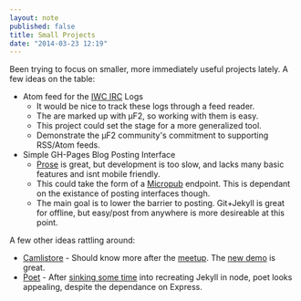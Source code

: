 ```yaml
---
layout: note
published: false
title: Small Projects
date: "2014-03-23 12:19"
---
```


Been trying to focus on smaller, more immediately useful projects lately.  A few ideas on the table:

- Atom feed for the [IWC IRC]() Logs
	* It would be nice to track these logs through a feed reader.
    * The are marked up with µF2, so working with them is easy.
    * This project could set the stage for a more generalized tool.
    * Demonstrate the µF2 community's commitment to supporting RSS/Atom feeds.
- Simple GH-Pages Blog Posting Interface
	* [Prose](http://prose.io) is great, but development is too slow, and lacks many basic features and isnt mobile friendly.  
    * This could take the form of a [Micropub]() endpoint.  This is dependant on the existance of posting interfaces though.
    * The main goal is to lower the barrier to posting.  Git+Jekyll is great for offline, but easy/post from anywhere is more desireable at this point.
 
 A few other ideas rattling around:
 
- [Camlistore](https://camlistore.org) - Should know more after the [meetup](http://calagator.org/events/1250465835).  The [new demo](https://www.youtube.com/watch?v=kBCQq5hfsug) is great.
- [Poet](http://jsantell.github.io/poet/) - After [sinking some time](https://github.com/bcomnes/bretzel) into recreating Jekyll in node, poet looks appealing, despite the dependance on Express.  